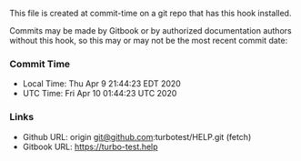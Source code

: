 This file is created at commit-time on a git repo that has this hook installed.

Commits may be made by Gitbook or by authorized documentation authors without this hook,
so this may or may not be the most recent commit date:

### Commit Time

* Local Time: Thu Apr  9 21:44:23 EDT 2020
* UTC Time:   Fri Apr 10 01:44:23 UTC 2020

### Links

* Github URL: origin	git@github.com:turbotest/HELP.git (fetch)
* Gitbook URL: https://turbo-test.help

